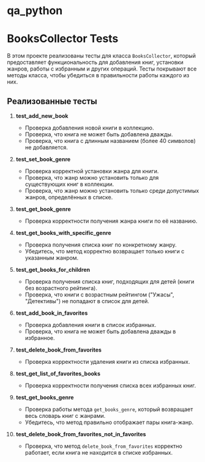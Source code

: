 # qa_python
# BooksCollector Tests

В этом проекте реализованы тесты для класса `BooksCollector`, который предоставляет функциональность для добавления книг, установки жанров, работы с избранным и других операций. Тесты покрывают все методы класса, чтобы убедиться в правильности работы каждого из них.

## Реализованные тесты

1. **test_add_new_book**
   - Проверка добавления новой книги в коллекцию.
   - Проверка, что книга не может быть добавлена дважды.
   - Проверка, что книга с длинным названием (более 40 символов) не добавляется.

2. **test_set_book_genre**
   - Проверка корректной установки жанра для книги.
   - Проверка, что жанр можно установить только для существующих книг в коллекции.
   - Проверка, что жанр можно установить только среди допустимых жанров, определённых в списке.

3. **test_get_book_genre**
   - Проверка корректности получения жанра книги по её названию.

4. **test_get_books_with_specific_genre**
   - Проверка получения списка книг по конкретному жанру.
   - Убедитесь, что метод корректно возвращает только книги с указанным жанром.

5. **test_get_books_for_children**
   - Проверка получения списка книг, подходящих для детей (книги без возрастного рейтинга).
   - Проверка, что книги с возрастным рейтингом ("Ужасы", "Детективы") не попадают в список для детей.

6. **test_add_book_in_favorites**
   - Проверка добавления книги в список избранных.
   - Проверка, что книга не может быть добавлена дважды в избранное.

7. **test_delete_book_from_favorites**
   - Проверка корректности удаления книги из списка избранных.

8. **test_get_list_of_favorites_books**
   - Проверка корректности получения списка всех избранных книг.

9. **test_get_books_genre**
   - Проверка работы метода `get_books_genre`, который возвращает весь словарь книг с жанрами.
   - Убедитесь, что метод правильно отображает пары книга-жанр.

10. **test_delete_book_from_favorites_not_in_favorites**
    - Проверка, что метод `delete_book_from_favorites` корректно работает, если книга не находится в списке избранных.
